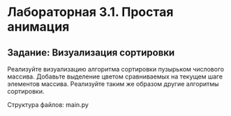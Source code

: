 # Лабораторная 3.1. Простая анимация
## Задание:  Визуализация сортировки

Реализуйте визуализацию алгоритма сортировки пузырьком числового массива.
Добавьте выделение цветом сравниваемых на текущем шаге элементов массива.
Реализуйте таким же образом другие алгоритмы сортировки.

Структура файлов:
main.py 
